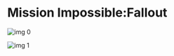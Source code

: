 # Mission Impossible:Fallout

![img 0](https://i.imgur.com/qsfdoiT.jpg)

![img 1](https://i.imgur.com/0IO2vnU.jpg)

